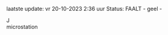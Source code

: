 laatste update: 
vr 20-10-2023  2:36   uur 
Status: FAALT - geel - 
<div class="service R">J</div><div class="service Y">microstation</div>